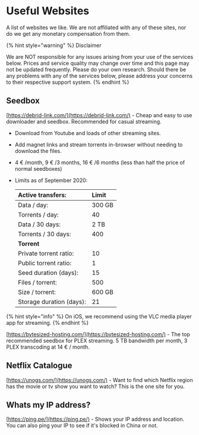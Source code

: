 # Useful Websites

A list of websites we like. We are not affiliated with any of these sites, nor do we get any monetary compensation from them. 

{% hint style="warning" %}
Disclaimer

We are NOT responsible for any issues arising from your use of the services below. Prices and service quality may change over time and this page may not be updated frequently. Please do your own research. Should there be any problems with any of the services below, please address your concerns to their respective support system.
{% endhint %}

## Seedbox

[https://debrid-link.com/](https://debrid-link.com/) - Cheap and easy to use downloader and seedbox. Recommended for casual streaming.

* Download from Youtube and loads of other streaming sites.
* Add magnet links and stream torrents in-browser without needing to download the files. 
* 4 € /month, 9 € /3 months, 16 € /6 months \(less than half the price of normal seedboxes\)
* Limits as of September 2020: 

  | Active transfers: | Limit |
  | :--- | :--- |
  | Data / day: | 300 GB |
  | Torrents / day: | 40 |
  | Data / 30 days: | 2 TB |
  | Torrents / 30 days: | 400 |
  | **Torrent** |  |
  | Private torrent ratio: | 10 |
  | Public torrent ratio: | 1 |
  | Seed duration \(days\): | 15 |
  | Files / torrent: | 500 |
  | Size / torrent: | 600 GB |
  | Storage duration \(days\): | 21 |

{% hint style="info" %}
On iOS, we recommend using the VLC media player app for streaming. 
{% endhint %}

[https://bytesized-hosting.com/](https://bytesized-hosting.com/) - The top recommended seedbox for PLEX streaming. 5 TB bandwidth per month, 3 PLEX transcoding at 14 € / month. 

## Netflix Catalogue

[https://unogs.com/](https://unogs.com/) - Want to find which Netflix region has the movie or tv show you want to watch? This is the one site for you.

## Whats my IP address?

[https://ping.pe/](https://ping.pe/) - Shows your IP address and location. You can also ping your IP to see if it's blocked in China or not.

